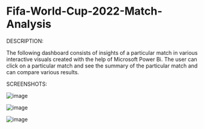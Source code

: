 # Fifa-World-Cup-2022-Match-Analysis

DESCRIPTION:

The following dashboard consists of insights of a particular match in various interactive visuals created with the help of Microsoft Power Bi. The user can click on a particular match and see the summary of the particular match and can compare various results.


SCREENSHOTS:

![image](https://github.com/user-attachments/assets/67efa496-16ef-4325-a19b-3c1cf7b8c03c)


![image](https://github.com/user-attachments/assets/df49bbbd-5610-48d2-84dc-c352f1f60e72)


![image](https://github.com/user-attachments/assets/905da06b-8ada-4534-9dfc-6fe8c5f9542f)




